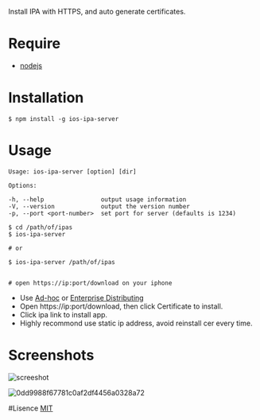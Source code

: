 Install IPA with HTTPS, and auto generate certificates.

# Require
* [nodejs](https://nodejs.org/)

# Installation
```
$ npm install -g ios-ipa-server
```

# Usage
```
Usage: ios-ipa-server [option] [dir]

Options:

-h, --help                output usage information
-V, --version             output the version number
-p, --port <port-number>  set port for server (defaults is 1234)
```
```
$ cd /path/of/ipas
$ ios-ipa-server

# or 

$ ios-ipa-server /path/of/ipas


# open https://ip:port/download on your iphone 

```

* Use [Ad-hoc](https://developer.apple.com/library/ios/documentation/IDEs/Conceptual/AppDistributionGuide/TestingYouriOSApp/TestingYouriOSApp.html) or [Enterprise Distributing](https://developer.apple.com/library/ios/documentation/IDEs/Conceptual/AppDistributionGuide/DistributingEnterpriseProgramApps/DistributingEnterpriseProgramApps.html)
* Open https://ip:port/download, then click Certificate to install.
* Click ipa link to install app.
* Highly recommond use static ip address, avoid reinstall cer every time.

# Screenshots
![screeshot](https://cloud.githubusercontent.com/assets/4977911/8761994/82e33fc0-2d9e-11e5-873e-dbf6027f26a5.png)

![0dd9988f67781c0af2df4456a0328a72](https://cloud.githubusercontent.com/assets/4977911/8762061/5423ef66-2da0-11e5-9bb5-35fb97c424fa.png)


#Lisence
[MIT](https://github.com/bumaociyuan/zxIpaServer/blob/master/LICENSE.md)
